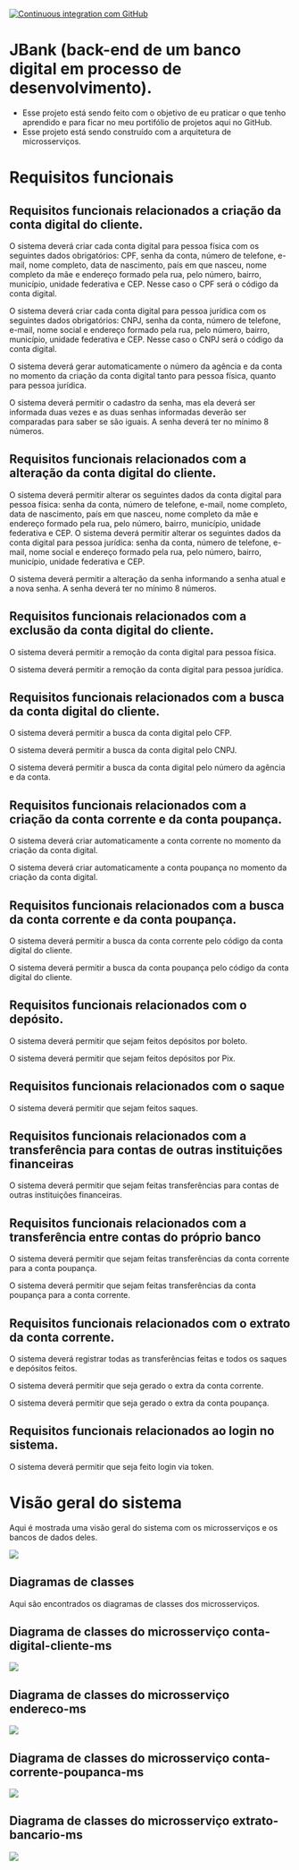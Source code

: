 [![Continuous integration com GitHub](https://github.com/joseeliomar/banco-digital/actions/workflows/docker-publish.yml/badge.svg)](https://github.com/joseeliomar/banco-digital/actions/workflows/docker-publish.yml)

# JBank (back-end de um banco digital em processo de desenvolvimento).
  - Esse projeto está sendo feito com o objetivo de eu praticar o que tenho aprendido e para ficar no meu portifólio de projetos aqui no GitHub.
  - Esse projeto está sendo construído com a arquitetura de microsserviços.

# Requisitos funcionais

## Requisitos funcionais relacionados a criação da conta digital do cliente.

  O sistema deverá criar cada conta digital para pessoa física com os seguintes dados obrigatórios: CPF, senha da conta, número de telefone, e-mail, nome completo, data de nascimento, país em que nasceu, nome completo da mãe e endereço formado pela rua, pelo número, bairro, município, unidade federativa e CEP. Nesse caso o CPF será o código da conta digital.
 
  O sistema deverá criar cada conta digital para pessoa jurídica com os seguintes dados obrigatórios: CNPJ, senha da conta, número de telefone, e-mail, nome social e endereço formado pela rua, pelo número, bairro, município, unidade federativa e CEP. Nesse caso o CNPJ será o código da conta digital.
  
  O sistema deverá gerar automaticamente o número da agência e da conta no momento da criação da conta digital tanto para pessoa física, quanto para pessoa jurídica.
  
  O sistema deverá permitir o cadastro da senha, mas ela deverá ser informada duas vezes e as duas senhas informadas deverão ser comparadas para saber se são iguais. A senha deverá ter no mínimo 8 números.
## Requisitos funcionais relacionados com a alteração da conta digital do cliente.

  O sistema deverá permitir alterar os seguintes dados da conta digital para pessoa física: senha da conta, número de telefone, e-mail, nome completo, data de nascimento, país em que nasceu, nome completo da mãe e endereço formado pela rua, pelo número, bairro, município, unidade federativa e CEP.
  O sistema deverá permitir alterar os seguintes dados da conta digital para pessoa jurídica: senha da conta, número de telefone, e-mail, nome social e endereço formado pela rua, pelo número, bairro, município, unidade federativa e CEP.
  
  O sistema deverá permitir a alteração da senha informando a senha atual e a nova senha. A senha deverá ter no mínimo 8 números.
  
## Requisitos funcionais relacionados com a exclusão da conta digital do cliente.
  O sistema deverá permitir a remoção da conta digital para pessoa física.
  
  O sistema deverá permitir a remoção da conta digital para pessoa jurídica.
## Requisitos funcionais relacionados com a busca da conta digital do cliente.
  O sistema deverá permitir a busca da conta digital pelo CFP.
  
  O sistema deverá permitir a busca da conta digital pelo CNPJ.
  
  O sistema deverá permitir a busca da conta digital pelo número da agência e da conta.
  
## Requisitos funcionais relacionados com a criação da conta corrente e da conta poupança.

  O sistema deverá criar automaticamente a conta corrente no momento da criação da conta digital.
  
  O sistema deverá criar automaticamente a conta poupança no momento da criação da conta digital.
  
## Requisitos funcionais relacionados com a busca da conta corrente e da conta poupança.

  O sistema deverá permitir a busca da conta corrente pelo código da conta digital do cliente.
  
  O sistema deverá permitir a busca da conta poupança pelo código da conta digital do cliente.
  
## Requisitos funcionais relacionados com o depósito.

  O sistema deverá permitir que sejam feitos depósitos por boleto.
  
  O sistema deverá permitir que sejam feitos depósitos por Pix.
  
## Requisitos funcionais relacionados com o saque

  O sistema deverá permitir que sejam feitos saques.
  
## Requisitos funcionais relacionados com a transferência para contas de outras instituições financeiras

  O sistema deverá permitir que sejam feitas transferências para contas de outras instituições financeiras.
  
## Requisitos funcionais relacionados com a transferência entre contas do próprio banco

  O sistema deverá permitir que sejam feitas transferências da conta corrente para a conta poupança.
  
  O sistema deverá permitir que sejam feitas transferências da conta poupança para a conta corrente.
  
## Requisitos funcionais relacionados com o extrato da conta corrente.

  O sistema deverá registrar todas as transferências feitas e todos os saques e depósitos feitos.
  
  O sistema deverá permitir que seja gerado o extra da conta corrente.
  
  O sistema deverá permitir que seja gerado o extra da conta poupança.
  
## Requisitos funcionais relacionados ao login no sistema.

  O sistema deverá permitir que seja feito login via token.

# Visão geral do sistema
Aqui é mostrada uma visão geral do sistema com os microsserviços e os bancos de dados deles.

<img src="/imagens-para-o-readme/Visão geral do sistema.png">

## Diagramas de classes

Aqui são encontrados os diagramas de classes dos microsserviços.

## Diagrama de classes do microsserviço conta-digital-cliente-ms

<img src="/imagens-para-o-readme/Diagrama de classes do microsserviço conta-digital-cliente-ms.png">

## Diagrama de classes do microsserviço endereco-ms

<img src="/imagens-para-o-readme/Diagrama de classes do microsserviço endereco-ms.png">

## Diagrama de classes do microsserviço conta-corrente-poupanca-ms

<img src="/imagens-para-o-readme/Diagrama de classes do microsserviço conta-corrente-poupanca-ms.png">

## Diagrama de classes do microsserviço extrato-bancario-ms

<img src="/imagens-para-o-readme/Diagrama de classes do microsserviço extrato-bancario-ms.png">

